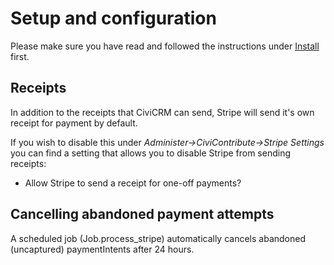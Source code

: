 # Setup and configuration
Please make sure you have read and followed the instructions under [Install](/install) first.

## Receipts

In addition to the receipts that CiviCRM can send, Stripe will send it's own receipt for payment by default.

If you wish to disable this under *Administer->CiviContribute->Stripe Settings* you can find a setting that allows you to disable Stripe from sending receipts:

* Allow Stripe to send a receipt for one-off payments?

## Cancelling abandoned payment attempts

A scheduled job (Job.process_stripe) automatically cancels abandoned (uncaptured) paymentIntents after 24 hours.
